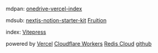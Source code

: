 mdpan: [onedrive-vercel-index](https://github.com/spencerwooo/onedrive-vercel-index)

mdsub: [nextjs-notion-starter-kit](https://github.com/transitive-bullshit/nextjs-notion-starter-kit) [Fruition](https://stephenou.notion.site/stephenou/Fruition-Free-Open-Source-Toolkit-for-Building-Websites-with-Notion-771ef38657244c27b9389734a9cbff44) 

index: [Vitepress](https://vitepress.dev/)

powered by [Vercel](https://vercel.com/) [Cloudflare Workers](https://workers.cloudflare.com/) [Redis Cloud](https://redis.com/cloud/overview/) [github](https://github.com)